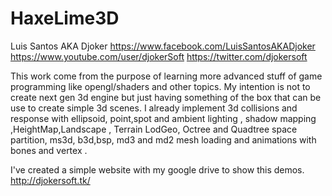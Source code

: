 # HaxeLime3D

Luis Santos AKA Djoker
https://www.facebook.com/LuisSantosAKADjoker
https://www.youtube.com/user/djokerSoft
https://twitter.com/djokersoft

This work come from the purpose of learning more advanced stuff of game programming
like opengl/shaders and other topics.
My intention is not to create next gen 3d engine but just having something of the box that
can be use to create simple 3d scenes.
I already implement 3d collisions and response with ellipsoid, point,spot and ambient lighting ,
shadow mapping ,HeightMap,Landscape , Terrain LodGeo, 
Octree and Quadtree space partition, ms3d, b3d,bsp, md3 and md2 mesh loading and animations with bones and vertex .

I've created a simple website with my google drive to show this demos.
http://djokersoft.tk/
